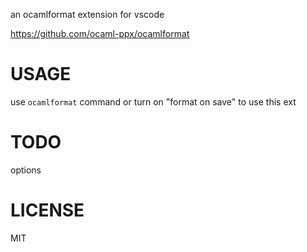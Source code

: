 an ocamlformat extension for vscode

https://github.com/ocaml-ppx/ocamlformat

# USAGE

use `ocamlformat` command or turn on "format on save" to use this ext

# TODO

options

# LICENSE

MIT
